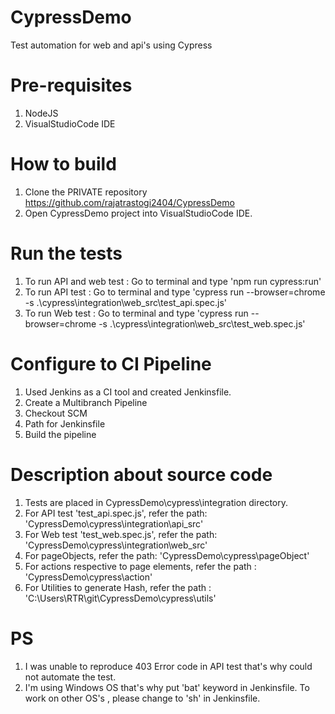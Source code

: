 # CypressDemo
Test automation for web and api's using Cypress

# Pre-requisites

1. NodeJS
2. VisualStudioCode IDE

# How to build

1. Clone the PRIVATE repository https://github.com/rajatrastogi2404/CypressDemo	
2. Open CypressDemo project into VisualStudioCode IDE.

# Run the tests

1. To run API and web test : Go to terminal and type 'npm run cypress:run'
2. To run API test : Go to terminal and type 'cypress run --browser=chrome -s .\cypress\integration\web_src\test_api.spec.js' 
3. To run Web test : Go to terminal and type 'cypress run --browser=chrome -s .\cypress\integration\web_src\test_web.spec.js' 

# Configure to CI Pipeline

1. Used Jenkins as a CI tool and created Jenkinsfile.
2. Create a Multibranch Pipeline
3. Checkout SCM
4. Path for Jenkinsfile
5. Build the pipeline

# Description about source code

1. Tests are placed in CypressDemo\cypress\integration directory.
2. For API test 'test_api.spec.js', refer the path: 'CypressDemo\cypress\integration\api_src'
3. For Web test 'test_web.spec.js', refer the path: 'CypressDemo\cypress\integration\web_src'
4. For pageObjects, refer the path: 'CypressDemo\cypress\pageObject'
5. For actions respective to page elements, refer the path : 'CypressDemo\cypress\action' 
6. For Utilities to generate Hash, refer the path : 'C:\Users\RTR\git\CypressDemo\cypress\utils'

# PS
1. I was unable to reproduce 403 Error code in API test that's why could not automate the test.
2. I'm using Windows OS that's why put 'bat' keyword in Jenkinsfile. To work on other OS's , please change to 'sh' in Jenkinsfile.